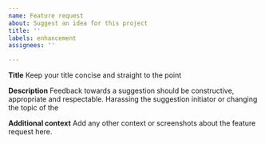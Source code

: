```yaml
---
name: Feature request
about: Suggest an idea for this project
title: ''
labels: enhancement
assignees: ''

---
```


**Title**
Keep your title concise and straight to the point

**Description**
Feedback towards a suggestion should be constructive, appropriate and respectable. Harassing the suggestion initiator or changing the topic of the 

**Additional context**
Add any other context or screenshots about the feature request here.
